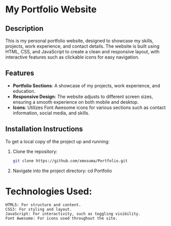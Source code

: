 # My Portfolio Website

## Description
This is my personal portfolio website, designed to showcase my skills, projects, work experience, and contact details. The website is built using HTML, CSS, and JavaScript to create a clean and responsive layout, with interactive features such as clickable icons for easy navigation.

## Features
- **Portfolio Sections**: A showcase of my projects, work experience, and education.
- **Responsive Design**: The website adjusts to different screen sizes, ensuring a smooth experience on both mobile and desktop.
- **Icons**: Utilizes Font Awesome icons for various sections such as contact information, social media, and skills.

## Installation Instructions
To get a local copy of the project up and running:

1. Clone the repository:
   ```bash
   git clone https://github.com/xmosuma/Portfolio.git

2. Navigate into the project directory:
    cd Portfolio


# Technologies Used:
    HTML5: For structure and content.
    CSS3: For styling and layout.
    JavaScript: For interactivity, such as toggling visibility.
    Font Awesome: For icons used throughout the site.